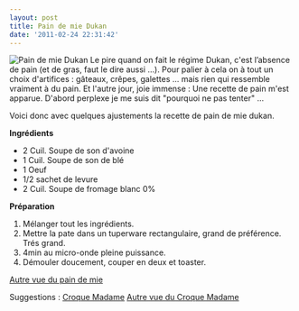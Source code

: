 ```yaml
---
layout: post
title: Pain de mie Dukan
date: '2011-02-24 22:31:42'
---
```


<p><img src="https://farm6.static.flickr.com/5097/5475005034_301f83d15e.jpg" alt="Pain de mie Dukan" />
Le pire quand on fait le régime Dukan, c'est l’absence de pain (et de gras, faut le dire aussi ...). Pour palier à cela on à tout un choix d'artifices : gâteaux, crêpes, galettes ... mais rien qui ressemble vraiment à du pain. Et l'autre jour, joie immense : Une recette de pain m'est apparue. D'abord perplexe je me suis dit "pourquoi ne pas tenter" ...<!--more--></p>

Voici donc avec quelques ajustements la recette de pain de mie dukan.

<strong>Ingrédients</strong>

<ul>
<li>2 Cuil. Soupe de son d'avoine</li>
<li>1 Cuil. Soupe de son de blé</li>
<li>1 Oeuf</li>
<li>1/2 sachet de levure</li>
<li>2 Cuil. Soupe de fromage blanc 0%</li>
</ul>

<strong>Préparation</strong>

<ol>
<li>Mélanger tout les ingrédients.</li>
<li>Mettre la pate dans un tuperware rectangulaire, grand de préférence. Trés grand.</li>
<li>4min au micro-onde pleine puissance.</li>
<li>Démouler doucement, couper en deux et toaster.</li>
</ol>

<a href="http://www.flickr.com/photos/cyberaxe/5475005034/">Autre vue du pain de mie</a>

<p>Suggestions :
<a href="http://www.flickr.com/photos/cyberaxe/5474409531/">Croque Madame</a>
<a href="http://www.flickr.com/photos/cyberaxe/5474409871/">Autre vue du Croque Madame</a></p>
